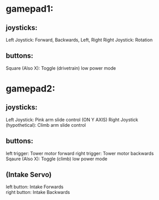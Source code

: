 # gamepad1:

## joysticks: 
Left Joystick: Forward, Backwards, Left, Right
Right Joystick: Rotation

## buttons:
Square (Also X): Toggle (drivetrain) low power mode

# gamepad2:

## joysticks:
Left Joystick: Pink arm slide control (ON Y AXIS)
Right Joystick (hypothetical): Climb arm slide control

## buttons:
left trigger: Tower motor forward
right trigger: Tower motor backwards
Sqaure (Also X): Toggle (climb) low power mode

## (Intake Servo)
left button: Intake Forwards <br>
right button: Intake Backwards

